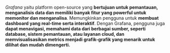 *Grafana* yaitu platform open-source yang **bertujuan untuk pemantauan, menganalisis data dan memiliki banyak fitur yang powerful untuk memonitor dan menganalisa**. Memungkinkan pengguna untuk **membuat dashboard yang real-time serta interaktif**. Dengan Grafana, pengguna juga **dapat menavigasi, memahami data dari berbagai sumber, seperti database, sistem pemantauan, atau layanan cloud, dan memvisualisasikan metrics menjadi grafik-grafik yang menarik untuk dilihat dan mudah dimengerti.**
